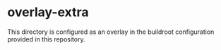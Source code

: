 # overlay-extra

This directory is configured as an overlay in the buildroot
configuration provided in this repository.
